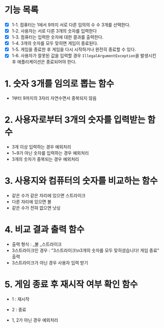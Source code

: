 # 기능 목록
- [X] 1-1. 컴퓨터는 1에서 9까지 서로 다른 임의의 수 수 3개를 선택한다.
- [X] 1-2. 사용자는 서로 다른 3개의 숫자를 입력한다
- [X] 1-3. 컴퓨터는 입력한 숫자에 대한 결과를 출력한다.
- [X] 1-4. 3개의 숫자를 모두 맞히면 게임이 종료된다.
- [X] 1-5. 게임을 종료한 후 게임을 다시 시작하거나 완전히 종료할 수 있다.
- [X] 1-6. 사용자가 잘못된 값을 입력할 경우 `IllegalArgumentException`을 발생시킨 후 애플리케이션은 종료되어야 한다.

# 1. 숫자 3개를 임의로 뽑는 함수
- 1부터 9까지의 3자리 자연수면서 중복되지 않음

# 2. 사용자로부터 3개의 숫자를 입력받는 함수
- 3개 이상 입력하는 경우 예외처리
- 1~9가 아닌 숫자를 입력하는 경우 예외처리
- 3개의 숫자가 중복되는 경우 예외처리

# 3. 사용지와 컴퓨터의 숫자를 비교하는 함수
- 같은 수가 같은 자리에 있으면 스트라이크
- 다른 자리에 있으면 볼
- 같은 수가 전혀 없으면 낫싱

# 4. 비교 결과 출력 함수
- 출력 형식 : _볼 _스트라이크
- 3스트라이크인 경우 : "3스트라이크\n3개의 숫자를 모두 맞히셨습니다! 게임 종료" 출력
- 3스트라이크가 아닌 경우 사용자 입력 받기

# 5. 게임 종료 후 재시작 여부 확인 함수
- 1 : 재시작
- 2 : 종료

- 1, 2가 아닌 경우 예외처리

